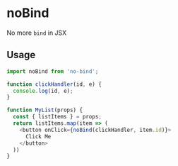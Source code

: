 # noBind

No more `bind` in JSX

## Usage

```javascript
import noBind from 'no-bind';

function clickHandler(id, e) {
  console.log(id, e);
}

function MyList(props) {
  const { listItems } = props;
  return listItems.map(item => (
    <button onClick={noBind(clickHandler, item.id)}>
      Click Me
    </button>
  ))
}
```
